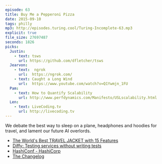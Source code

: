 ```yaml
---
episode: 63
title: Buy Me a Pepperoni Pizza
date: 2015-09-10
tags: philly
mp3: http://episodes.turing.cool/Turing-Incomplete-63.mp3
explicit: true
file_size: 27697487
seconds: 1826
picks:
  Justin:
    - text: tsws
      url: https://github.com/dfletcher/tsws
  Jearvon:
    - text:  ngrok
      url:  https://ngrok.com/
    - text: Caught a Long Wind
      url:  https://www.youtube.com/watch?v=Q1Ywmjn_1FU
  Pam:
    - text: How to Quantify Scalability
      url: http://www.perfdynamics.com/Manifesto/USLscalability.html
  Len:
    - text: LiveCoding.tv
      url: http://livecoding.tv
---
```


We debate the best way to sleep on a plane, headphones and hoodies for travel, and lament our future AI overlords.

* [The World's Best TRAVEL JACKET with 15 Features](https://www.kickstarter.com/projects/597538543/the-worlds-best-travel-jacket-with-15-features-bau)
* [Diffy: Testing services without writing tests](https://blog.twitter.com/2015/diffy-testing-services-without-writing-tests)
* [HashiConf - HashiCorp](https://hashicorp.com/blog/hashiconf.html)
* [The Changelog](https://changelog.com/)
